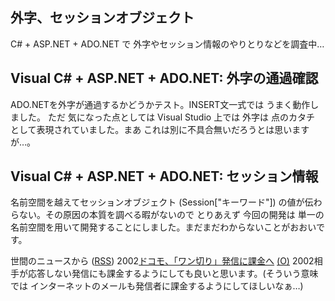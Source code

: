 ## 外字、セッションオブジェクト

C# + ASP.NET + ADO.NET で 外字やセッション情報のやりとりなどを調査中…






## Visual C# + ASP.NET + ADO.NET: 外字の通過確認


ADO.NETを外字が通過するかどうかテスト。INSERT文一式では うまく動作しました。
ただ 気になった点としては Visual Studio 上では 外字は 点のカタチ として表現されていました。まあ
これは別に不具合無いだろうとは思いますが…。

## Visual C# + ASP.NET + ADO.NET: セッション情報


名前空間を越えてセッションオブジェクト (Session["キーワード"])
の値が伝わらない。その原因の本質を調べる暇がないので とりあえず 今回の開発は
単一の名前空間を用いて開発することにしました。まだまだわからないことがおおいです。



世間のニュースから ([RSS](ig020829-news.xml)) 2002[ドコモ、「ワン切り」発信に課金へ](http://www.zdnet.co.jp/news/0208/29/njbt_03.html) [(O)](http://www.zdnet.co.jp/news/0208/29/njbt_03.html) 2002相手が応答しない発信にも課金するようにしても良いと思います。(そういう意味では インターネットのメールも発信者に課金するようにしてほしいなぁ…)